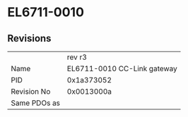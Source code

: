 # EL6711-0010

## Revisions
<table>
<tr>
<td></td>
<td>rev r3</td>
</tr>
<tr>
<td>Name</td>
<td>EL6711-0010 CC-Link gateway</td>
</tr>
<tr>
<td>PID</td>
<td>0x1a373052</td>
</tr>
<tr>
<td>Revision No</td>
<td>0x0013000a</td>
</tr>
<tr>
<td>Same PDOs as</td>
<td></td>
</tr>
</table>
